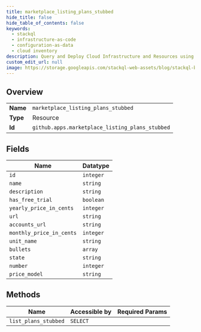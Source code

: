 ```yaml
---
title: marketplace_listing_plans_stubbed
hide_title: false
hide_table_of_contents: false
keywords:
  - stackql
  - infrastructure-as-code
  - configuration-as-data
  - cloud inventory
description: Query and Deploy Cloud Infrastructure and Resources using SQL
custom_edit_url: null
image: https://storage.googleapis.com/stackql-web-assets/blog/stackql-blog-post-featured-image.png
---
```

  
    

## Overview
<table><tbody>
<tr><td><b>Name</b></td><td><code>marketplace_listing_plans_stubbed</code></td></tr>
<tr><td><b>Type</b></td><td>Resource</td></tr>
<tr><td><b>Id</b></td><td><code>github.apps.marketplace_listing_plans_stubbed</code></td></tr>
</tbody></table>

## Fields
| Name | Datatype |
| ---- | -------- |
| `id` | `integer` |
| `name` | `string` |
| `description` | `string` |
| `has_free_trial` | `boolean` |
| `yearly_price_in_cents` | `integer` |
| `url` | `string` |
| `accounts_url` | `string` |
| `monthly_price_in_cents` | `integer` |
| `unit_name` | `string` |
| `bullets` | `array` |
| `state` | `string` |
| `number` | `integer` |
| `price_model` | `string` |
## Methods
| Name | Accessible by | Required Params |
| ---- | ------------- | --------------- |
| `list_plans_stubbed` | `SELECT` |  |
